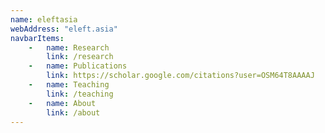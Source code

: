 ```yaml
---
name: eleftasia
webAddress: "eleft.asia"
navbarItems:
    -   name: Research
        link: /research
    -   name: Publications
        link: https://scholar.google.com/citations?user=OSM64T8AAAAJ
    -   name: Teaching
        link: /teaching
    -   name: About
        link: /about
---
```

